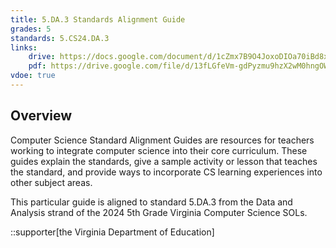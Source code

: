 ```yaml
---
title: 5.DA.3 Standards Alignment Guide
grades: 5
standards: 5.CS24.DA.3
links:
    drive: https://docs.google.com/document/d/1cZmx7B9O4JoxoDIOa70iBd8x31FQa--LcMi-z0WU_dg/edit?usp=drive_link
    pdf: https://drive.google.com/file/d/13fLGfeVm-gdPyzmu9hzX2wM0hngOWLJv/view?usp=drive_link
vdoe: true
---
```


## Overview

Computer Science Standard Alignment Guides are resources for teachers working to integrate computer science into their core curriculum. These guides explain the standards, give a sample activity or lesson that teaches the standard, and provide ways to incorporate CS learning experiences into other subject areas. 

This particular guide is aligned to standard 5.DA.3 from the Data and Analysis strand of the 2024 5th Grade Virginia Computer Science SOLs.

::supporter[the Virginia Department of Education]